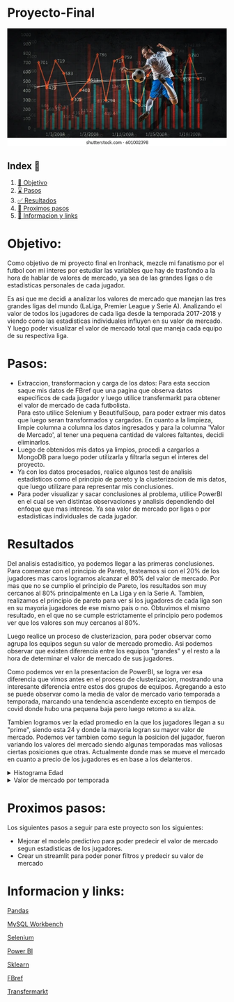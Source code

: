 # Proyecto-Final

![Portada](/img/portada.webp)

## Index 🤘

1. [🎯 Objetivo](#obj)
2. [⌛ Pasos](#pas)
3. [✅ Resultados](#res)
4. [👣 Proximos pasos](#prox)
4. [📂 Informacion y links](#info)


<a name="obj"/>

# Objetivo:

Como objetivo de mi proyecto final en Ironhack, mezcle mi fanatismo por el futbol con mi interes por estudiar las variables que hay de trasfondo a la hora de hablar de valores de mercado, ya sea de las grandes ligas o de estadisticas personales de cada jugador.

Es asi que me decidi a analizar los valores de mercado que manejan las tres grandes ligas del mundo (LaLiga, Premier League y Serie A). Analizando el valor de todos los jugadores de cada liga desde la temporada 2017-2018 y viendo como las estadisticas individuales influyen en su valor de mercado. Y luego poder visualizar el valor de mercado total que maneja cada equipo de su respectiva liga.

<a name="pas"/>

# Pasos:

- Extraccion, transformacion y carga de los datos: Para esta seccion saque mis datos de FBref que una pagina que observa datos especificos de cada jugador y luego utilice transfermarkt para obtener el valor de mercado de cada futbolista.                      
Para esto utilice Selenium y BeautifulSoup, para poder extraer mis datos que luego seran transformados y cargados. En cuanto a la limpieza, limpie columna a columna los datos ingresados y para la columna 'Valor de Mercado', al tener una pequena cantidad de valores faltantes, decidi eliminarlos.
- Luego de obtenidos mis datos ya limpios, procedi a cargarlos a MongoDB para luego poder utilizarla y filtrarla segun el interes del proyecto.
- Ya con los datos procesados, realice algunos test de analisis estadisticos como el principio de pareto y la clusterizacion de mis datos, que luego utilizare para representar mis conclusiones.
- Para poder visualizar y sacar conclusiones al problema, utilice PowerBI en el cual se ven distintas observaciones y analisis dependiendo del enfoque que mas interese. Ya sea valor de mercado por ligas o por estadisticas individuales de cada jugador.

<a name="res"/>

# Resultados

Del analisis estadisitico, ya podemos llegar a las primeras conclusiones. Para comenzar con el principio de Pareto, testeamos si con el 20% de los jugadores mas caros logramos alcanzar el 80% del valor de mercado. Por mas que no se cumplio el principio de Pareto, los resultados son muy cercanos al 80% principalmente en La Liga y en la Serie A. Tambien, realizamos el principio de pareto para ver si los jugadores de cada liga son en su mayoria jugadores de ese mismo pais o no. Obtuvimos el mismo resultado, en el que no se cumple estrictamente el principio pero podemos ver que los valores son muy cercanos al 80%.

Luego realice un proceso de clusterizacion, para poder observar como agrupa los equipos segun su valor de mercado promedio. Asi podemos observar que existen diferencia entre los equipos "grandes" y el resto a la hora de determinar el valor de mercado de sus jugadores.

Como podemos ver en la presentacion de PowerBI, se logra ver esa diferencia que vimos antes en el proceso de clusterizacion, mostrando una interesante diferencia entre estos dos grupos de equipos. Agregando a esto se puede observar como la media de valor de mercado vario temporada a temporada, marcando una tendencia ascendente excepto en tiempos de covid donde hubo una pequena baja pero luego retomo a su alza.

Tambien logramos ver la edad promedio en la que los jugadores llegan a su "prime", siendo esta 24 y donde la mayoria logran su mayor valor de mercado. Podemos ver tambien como segun la posicion del jugador, fueron variando los valores del mercado siendo algunas temporadas mas valiosas ciertas posiciones que otras. Actualmente donde mas se mueve el mercado en cuanto a precio de los jugadores es en base a los delanteros.

<details>
 <summary>Histograma Edad</summary>

![Alt text](img/histograma_edad.jpg)

</details>

<details>
 <summary>Valor de mercado por temporada</summary>

![Alt text](img/temporada.png)

</details>

<a name="prox"/>

# Proximos pasos:

Los siguientes pasos a seguir para este proyecto son los siguientes:

- Mejorar el modelo predictivo para poder predecir el valor de mercado segun estadisticas de los jugadores.
- Crear un streamlit para poder poner filtros y predecir su valor de mercado

<a name="info"/>

# Informacion y links:

[Pandas](https://pandas.pydata.org/)

[MySQL Workbench](https://www.mysql.com/products/workbench/)

[Selenium](https://www.selenium.dev/)

[Power BI](https://powerbi.microsoft.com/es-es/)

[Sklearn](https://scikit-learn.org/stable/)

[FBref](https://fbref.com/es/)

[Transfermarkt](https://www.transfermarkt.es/)



